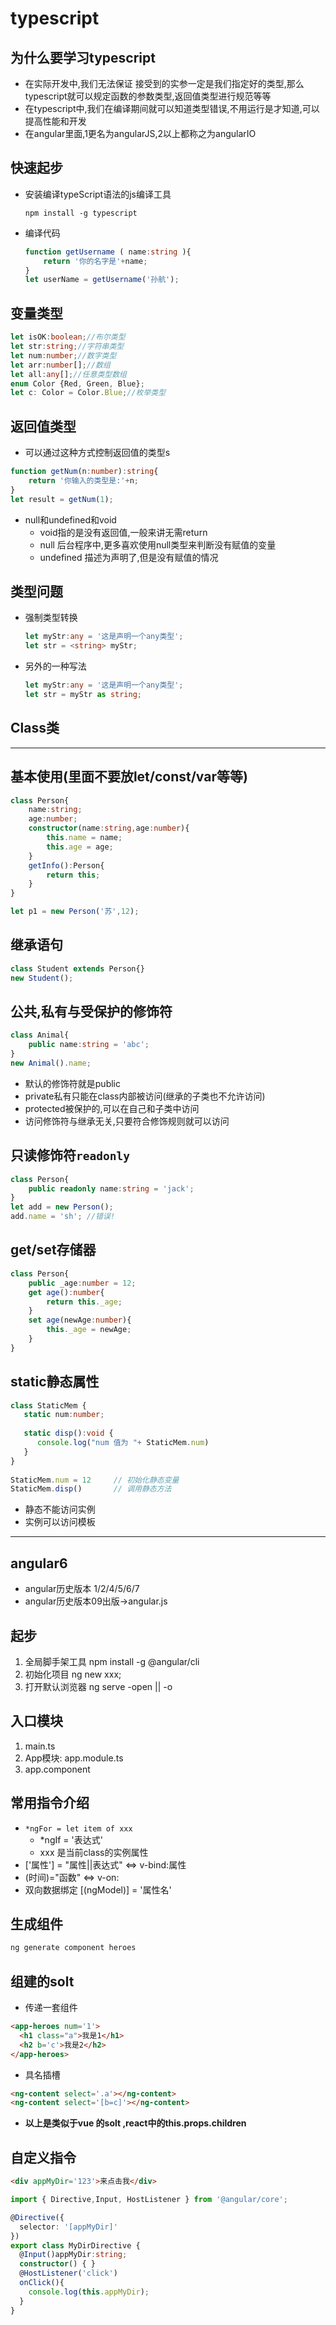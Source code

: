 # typescript

## 为什么要学习typescript

- 在实际开发中,我们无法保证 接受到的实参一定是我们指定好的类型,那么typescript就可以规定函数的参数类型,返回值类型进行规范等等
- 在typescript中,我们在编译期间就可以知道类型错误,不用运行是才知道,可以提高性能和开发
- 在angular里面,1更名为angularJS,2以上都称之为angularIO

## 快速起步

- 安装编译typeScript语法的js编译工具

  ```
  npm install -g typescript
  ```

- 编译代码

  ```ts
  function getUsername ( name:string ){
      return '你的名字是'+name;
  }
  let userName = getUsername('孙航');
  ```

## 变量类型

```ts
let isOK:boolean;//布尔类型
let str:string;//字符串类型
let num:number;//数字类型
let arr:number[];//数组
let all:any[];//任意类型数组
enum Color {Red, Green, Blue};
let c: Color = Color.Blue;//枚举类型
```

## 返回值类型

- 可以通过这种方式控制返回值的类型s

```ts
function getNum(n:number):string{
    return '你输入的类型是:'+n;
}
let result = getNum(1);
```

- null和undefined和void
  - void指的是没有返回值,一般来讲无需return
  - null 后台程序中,更多喜欢使用null类型来判断没有赋值的变量
  - undefined 描述为声明了,但是没有赋值的情况

## 类型问题

- 强制类型转换

  ```ts
  let myStr:any = '这是声明一个any类型';
  let str = <string> myStr;
  ```

- 另外的一种写法

  ```ts
  let myStr:any = '这是声明一个any类型';
  let str = myStr as string;
  ```

  

## Class类

------

## 基本使用(里面不要放let/const/var等等)

```ts
class Person{
    name:string;
    age:number;
    constructor(name:string,age:number){
        this.name = name;
        this.age = age;
    }
    getInfo():Person{
        return this;
    }
}

let p1 = new Person('苏',12);
```

## 继承语句

```ts
class Student extends Person{}
new Student();
```

## 公共,私有与受保护的修饰符

```ts
class Animal{
    public name:string = 'abc';
}
new Animal().name;

```

- 默认的修饰符就是public
- private私有只能在class内部被访问(继承的子类也不允许访问)
- protected被保护的,可以在自己和子类中访问
- 访问修饰符与继承无关,只要符合修饰规则就可以访问

## 只读修饰符`readonly`

```ts
class Person{
    public readonly name:string = 'jack';
}
let add = new Person();
add.name = 'sh'; //错误!

```

## get/set存储器

```ts
class Person{
    public _age:number = 12;
    get age():number{
        return this._age;
    }
    set age(newAge:number){
        this._age = newAge;
    }
}

```

## static静态属性

```ts
class StaticMem {  
   static num:number; 
   
   static disp():void { 
      console.log("num 值为 "+ StaticMem.num) 
   } 
} 
 
StaticMem.num = 12     // 初始化静态变量
StaticMem.disp()       // 调用静态方法

```

- 静态不能访问实例
- 实例可以访问模板

------

## angular6

- angular历史版本 1/2/4/5/6/7
- angular历史版本09出版->angular.js



## 起步

1. 全局脚手架工具 npm install -g @angular/cli
2. 初始化项目 ng new xxx;
3. 打开默认浏览器 ng serve -open || -o



## 入口模块

1. main.ts
2. App模块: app.module.ts
3. app.component



## 常用指令介绍

- `*ngFor = let item of xxx`
  - *ngIf = '表达式'
  - xxx 是当前class的实例属性
- ['属性'] = "属性||表达式"    <=>    v-bind:属性
- (时间)="函数"      <=>      v-on:
- 双向数据绑定 [(ngModel)] = '属性名'

## 生成组件

```js
ng generate component heroes

```

## 组建的solt

- 传递一套组件

```html
<app-heroes num='1'>
  <h1 class="a">我是1</h1>
  <h2 b='c'>我是2</h2>
</app-heroes>

```

- 具名插槽

```html
<ng-content select='.a'></ng-content>
<ng-content select='[b=c]'></ng-content>

```

- **以上是类似于vue 的solt ,react中的this.props.children**

## 自定义指令

```html
<div appMyDir='123'>来点击我</div>

```

```typescript
import { Directive,Input, HostListener } from '@angular/core';

@Directive({
  selector: '[appMyDir]'
})
export class MyDirDirective {
  @Input()appMyDir:string;
  constructor() { }
  @HostListener('click')
  onClick(){
    console.log(this.appMyDir);
  }
}

```

